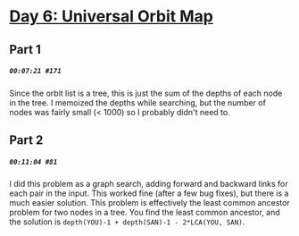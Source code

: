 # [Day 6: Universal Orbit Map](https://adventofcode.com/2019/day/6)

## Part 1

##### `00:07:21 #171`

Since the orbit list is a tree, this is just the sum of the depths of each node in the tree. I memoized the depths while searching, but the number of nodes was fairly small (< 1000) so I probably didn't need to.

## Part 2

##### `00:11:04 #81`

I did this problem as a graph search, adding forward and backward links for each pair in the input. This worked fine (after a few bug fixes), but there is a much easier solution. This problem is effectively the least common ancestor problem for two nodes in a tree. You find the least common ancestor, and the solution is `depth(YOU)-1 + depth(SAN)-1 - 2*LCA(YOU, SAN)`.
